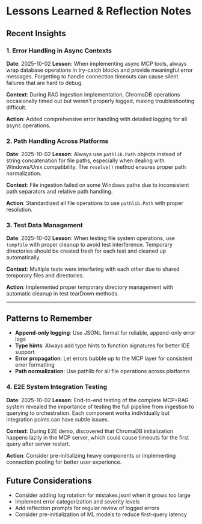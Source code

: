 # Lessons Learned & Reflection Notes

## Recent Insights

### 1. Error Handling in Async Contexts
**Date**: 2025-10-02
**Lesson**: When implementing async MCP tools, always wrap database operations in try-catch blocks and provide meaningful error messages. Forgetting to handle connection timeouts can cause silent failures that are hard to debug.

**Context**: During RAG ingestion implementation, ChromaDB operations occasionally timed out but weren't properly logged, making troubleshooting difficult.

**Action**: Added comprehensive error handling with detailed logging for all async operations.

### 2. Path Handling Across Platforms
**Date**: 2025-10-02
**Lesson**: Always use `pathlib.Path` objects instead of string concatenation for file paths, especially when dealing with Windows/Unix compatibility. The `resolve()` method ensures proper path normalization.

**Context**: File ingestion failed on some Windows paths due to inconsistent path separators and relative path handling.

**Action**: Standardized all file operations to use `pathlib.Path` with proper resolution.

### 3. Test Data Management
**Date**: 2025-10-02
**Lesson**: When testing file system operations, use `tempfile` with proper cleanup to avoid test interference. Temporary directories should be created fresh for each test and cleaned up automatically.

**Context**: Multiple tests were interfering with each other due to shared temporary files and directories.

**Action**: Implemented proper temporary directory management with automatic cleanup in test tearDown methods.

---

## Patterns to Remember

- **Append-only logging**: Use JSONL format for reliable, append-only error logs
- **Type hints**: Always add type hints to function signatures for better IDE support
- **Error propagation**: Let errors bubble up to the MCP layer for consistent error formatting
- **Path normalization**: Use pathlib for all file operations across platforms

### 4. E2E System Integration Testing
**Date**: 2025-10-02
**Lesson**: End-to-end testing of the complete MCP+RAG system revealed the importance of testing the full pipeline from ingestion to querying to orchestration. Each component works individually but integration points can have subtle issues.

**Context**: During E2E demo, discovered that ChromaDB initialization happens lazily in the MCP server, which could cause timeouts for the first query after server restart.

**Action**: Consider pre-initializing heavy components or implementing connection pooling for better user experience.

## Future Considerations

- Consider adding log rotation for mistakes.jsonl when it grows too large
- Implement error categorization and severity levels
- Add reflection prompts for regular review of logged errors
- Consider pre-initialization of ML models to reduce first-query latency
